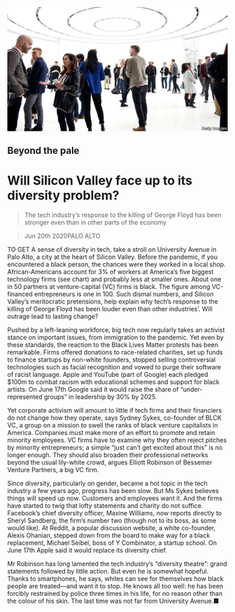 ![](./images/20200620_WBP503.jpg)

## Beyond the pale

# Will Silicon Valley face up to its diversity problem?

> The tech industry’s response to the killing of George Floyd has been stronger even than in other parts of the economy

> Jun 20th 2020PALO ALTO

TO GET A sense of diversity in tech, take a stroll on University Avenue in Palo Alto, a city at the heart of Silicon Valley. Before the pandemic, if you encountered a black person, the chances were they worked in a local shop. African-Americans account for 3% of workers at America’s five biggest technology firms (see chart) and probably less at smaller ones. About one in 50 partners at venture-capital (VC) firms is black. The figure among VC-financed entrepreneurs is one in 100. Such dismal numbers, and Silicon Valley’s meritocratic pretensions, help explain why tech’s response to the killing of George Floyd has been louder even than other industries’. Will outrage lead to lasting change?

Pushed by a left-leaning workforce, big tech now regularly takes an activist stance on important issues, from immigration to the pandemic. Yet even by these standards, the reaction to the Black Lives Matter protests has been remarkable. Firms offered donations to race-related charities, set up funds to finance startups by non-white founders, stopped selling controversial technologies such as facial recognition and vowed to purge their software of racist language. Apple and YouTube (part of Google) each pledged $100m to combat racism with educational schemes and support for black artists. On June 17th Google said it would raise the share of “under-represented groups” in leadership by 30% by 2025.

Yet corporate activism will amount to little if tech firms and their financiers do not change how they operate, says Sydney Sykes, co-founder of BLCK VC, a group on a mission to swell the ranks of black venture capitalists in America. Companies must make more of an effort to promote and retain minority employees. VC firms have to examine why they often reject pitches by minority entrepreneurs; a simple “just can’t get excited about this” is no longer enough. They should also broaden their professional networks beyond the usual lily-white crowd, argues Elliott Robinson of Bessemer Venture Partners, a big VC firm.

Since diversity, particularly on gender, became a hot topic in the tech industry a few years ago, progress has been slow. But Ms Sykes believes things will speed up now. Customers and employees want it. And the firms have started to twig that lofty statements and charity do not suffice. Facebook’s chief diversity officer, Maxine Williams, now reports directly to Sheryl Sandberg, the firm’s number two (though not to its boss, as some would like). At Reddit, a popular discussion website, a white co-founder, Alexis Ohanian, stepped down from the board to make way for a black replacement, Michael Seibel, boss of Y Combinator, a startup school. On June 17th Apple said it would replace its diversity chief.

Mr Robinson has long lamented the tech industry’s “diversity theatre”: grand statements followed by little action. But even he is somewhat hopeful. Thanks to smartphones, he says, whites can see for themselves how black people are treated—and want it to stop. He knows all too well: he has been forcibly restrained by police three times in his life, for no reason other than the colour of his skin. The last time was not far from University Avenue.■